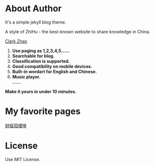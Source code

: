 # About Author

It's a simple jekyll blog theme. 
  
A style of ZhiHu - the best-known website to share knowledge in China.   

[Clark Zhao](http://zhaoyuxiang.cn)

1. **Use paging as 1,2,3,4,5......**   
1. **Searchable for blog.**    
1. **Classification is supported.**   
1. **Good compatibility on mobile devices.**    
1. **Built-in wordart for English and Chinese.**   
1. **Music player.**   
**......**

**Make it yours in under 10 minutes.**  

# My favorite pages
[財經茄哩啡](http://caijingcarefree.blogspot.hk/2015/01/blog-post.html)




# License

Use MIT License.
